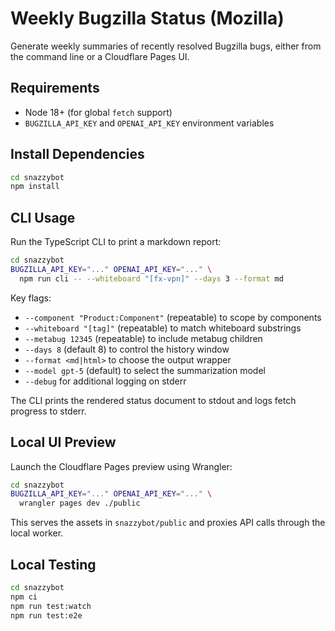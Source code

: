 # Weekly Bugzilla Status (Mozilla)

Generate weekly summaries of recently resolved Bugzilla bugs, either from the command line or a Cloudflare Pages UI.

## Requirements

- Node 18+ (for global `fetch` support)
- `BUGZILLA_API_KEY` and `OPENAI_API_KEY` environment variables

## Install Dependencies

```bash
cd snazzybot
npm install
```

## CLI Usage

Run the TypeScript CLI to print a markdown report:

```bash
cd snazzybot
BUGZILLA_API_KEY="..." OPENAI_API_KEY="..." \
  npm run cli -- --whiteboard "[fx-vpn]" --days 3 --format md
```

Key flags:
- `--component "Product:Component"` (repeatable) to scope by components
- `--whiteboard "[tag]"` (repeatable) to match whiteboard substrings
- `--metabug 12345` (repeatable) to include metabug children
- `--days 8` (default 8) to control the history window
- `--format <md|html>` to choose the output wrapper
- `--model gpt-5` (default) to select the summarization model
- `--debug` for additional logging on stderr

The CLI prints the rendered status document to stdout and logs fetch progress to stderr.

## Local UI Preview

Launch the Cloudflare Pages preview using Wrangler:

```bash
cd snazzybot
BUGZILLA_API_KEY="..." OPENAI_API_KEY="..." \
  wrangler pages dev ./public
```

This serves the assets in `snazzybot/public` and proxies API calls through the local worker.

## Local Testing

```bash
cd snazzybot
npm ci
npm run test:watch
npm run test:e2e
```
